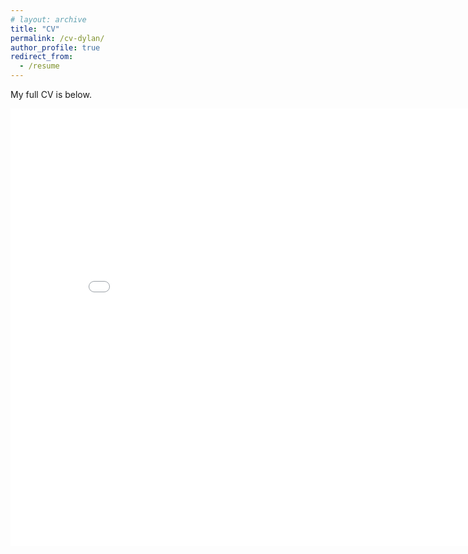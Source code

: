 ```yaml
---
# layout: archive
title: "CV"
permalink: /cv-dylan/
author_profile: true
redirect_from:
  - /resume
---
```


My full CV is below. 

<embed src="../files/sanderson_cv.pdf" width="850" height="700" 
 type="application/pdf">
